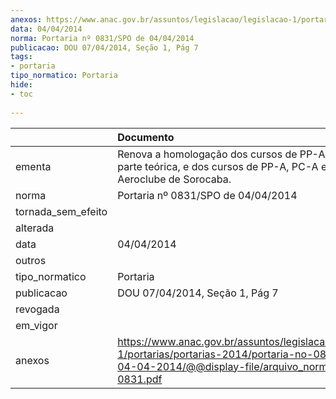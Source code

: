 ```yaml
---
anexos: https://www.anac.gov.br/assuntos/legislacao/legislacao-1/portarias/portarias-2014/portaria-no-0831-spo-de-04-04-2014/@@display-file/arquivo_norma/PA2014-0831.pdf
data: 04/04/2014
norma: Portaria nº 0831/SPO de 04/04/2014
publicacao: DOU 07/04/2014, Seção 1, Pág 7
tags:
- portaria
tipo_normatico: Portaria
hide: 
- toc 
 
---
```


|                    | Documento                                                                                                                                                         |
|:-------------------|:------------------------------------------------------------------------------------------------------------------------------------------------------------------|
| ementa             | Renova a homologação dos cursos de PP-A, PC-A e IFR, parte teórica, e dos cursos de PP-A, PC-A e INV-A do Aeroclube de Sorocaba.                                  |
| norma              | Portaria nº 0831/SPO de 04/04/2014                                                                                                                                |
| tornada_sem_efeito |                                                                                                                                                                   |
| alterada           |                                                                                                                                                                   |
| data               | 04/04/2014                                                                                                                                                        |
| outros             |                                                                                                                                                                   |
| tipo_normatico     | Portaria                                                                                                                                                          |
| publicacao         | DOU 07/04/2014, Seção 1, Pág 7                                                                                                                                    |
| revogada           |                                                                                                                                                                   |
| em_vigor           |                                                                                                                                                                   |
| anexos             | https://www.anac.gov.br/assuntos/legislacao/legislacao-1/portarias/portarias-2014/portaria-no-0831-spo-de-04-04-2014/@@display-file/arquivo_norma/PA2014-0831.pdf |